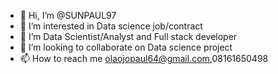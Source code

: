 - 👋 Hi, I’m @SUNPAUL97
- 👀 I’m interested in Data science job/contract
- 🌱 I’m Data Scientist/Analyst and Full stack developer 
- 💞️ I’m looking to collaborate on Data science project
- 📫 How to reach me olaojopaul64@gmail.com,08161650498

<!---
SUNPAUL97/SUNPAUL97 is a ✨ special ✨ repository because its `README.md` (this file) appears on your GitHub profile.
You can click the Preview link to take a look at your changes.
--->
